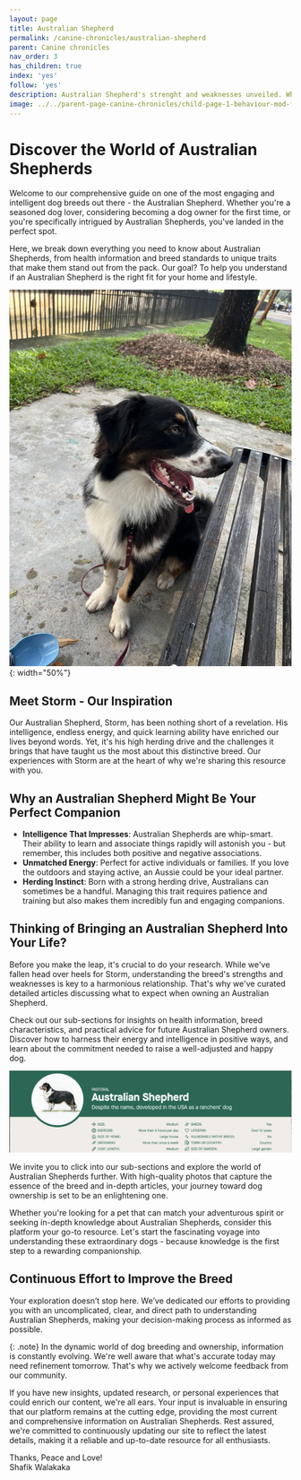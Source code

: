 ```yaml
---
layout: page
title: Australian Shepherd
permalink: /canine-chronicles/australian-shepherd
parent: Canine chronicles
nav_order: 3
has_children: true 
index: 'yes'
follow: 'yes'
description: Australian Shepherd's strenght and weaknesses unveiled. Whether you are intending to own or breed -- these details are a must!
image: ../../parent-page-canine-chronicles/child-page-1-behaviour-mod-fundametals/image-canince-chronical-behaviour-mod-fundamental.png
---
```


<!-----



Conversion time: 0.351 seconds.


Using this Markdown file:

1. Paste this output into your source file.
2. See the notes and action items below regarding this conversion run.
3. Check the rendered output (headings, lists, code blocks, tables) for proper
   formatting and use a linkchecker before you publish this page.

Conversion notes:

* Docs to Markdown version 1.0β36
* Mon May 06 2024 02:29:52 GMT-0700 (PDT)
* Source doc: Discover the World of Australian Shepherds
----->



# **Discover the World of Australian Shepherds**

Welcome to our comprehensive guide on one of the most engaging and intelligent dog breeds out there - the Australian Shepherd. Whether you're a seasoned dog lover, considering becoming a dog owner for the first time, or you're specifically intrigued by Australian Shepherds, you've landed in the perfect spot.

Here, we break down everything you need to know about Australian Shepherds, from health information and breed standards to unique traits that make them stand out from the pack. Our goal? To help you understand if an Australian Shepherd is the right fit for your home and lifestyle.

![High-quality photo of an Australian Shepherd in action](../../parent-page-canine-chronicles/child-page-3-australian-shepherd/image-storm-sitting-in-a-park.jpg){: width="50%"}


## **Meet Storm - Our Inspiration**

Our Australian Shepherd, Storm, has been nothing short of a revelation. His intelligence, endless energy, and quick learning ability have enriched our lives beyond words. Yet, it's his high herding drive and the challenges it brings that have taught us the most about this distinctive breed. Our experiences with Storm are at the heart of why we're sharing this resource with you.


## **Why an Australian Shepherd Might Be Your Perfect Companion**



* **Intelligence That Impresses**: Australian Shepherds are whip-smart. Their ability to learn and associate things rapidly will astonish you - but remember, this includes both positive and negative associations.
* **Unmatched Energy**: Perfect for active individuals or families. If you love the outdoors and staying active, an Aussie could be your ideal partner.
* **Herding Instinct**: Born with a strong herding drive, Australians can sometimes be a handful. Managing this trait requires patience and training but also makes them incredibly fun and engaging companions.


## **Thinking of Bringing an Australian Shepherd Into Your Life?**

Before you make the leap, it's crucial to do your research. While we've fallen head over heels for Storm, understanding the breed's strengths and weaknesses is key to a harmonious relationship. That's why we've curated detailed articles discussing what to expect when owning an Australian Shepherd.

Check out our sub-sections for insights on health information, breed characteristics, and practical advice for future Australian Shepherd owners. Discover how to harness their energy and intelligence in positive ways, and learn about the commitment needed to raise a well-adjusted and happy dog.

![Infographic on Australian Shepherd Breed](../../parent-page-canine-chronicles/child-page-3-australian-shepherd/image-aussie-shepherd-infographic.png)

We invite you to click into our sub-sections and explore the world of Australian Shepherds further. With high-quality photos that capture the essence of the breed and in-depth articles, your journey toward dog ownership is set to be an enlightening one.

Whether you're looking for a pet that can match your adventurous spirit or seeking in-depth knowledge about Australian Shepherds, consider this platform your go-to resource. Let's start the fascinating voyage into understanding these extraordinary dogs - because knowledge is the first step to a rewarding companionship.

## Continuous Effort to Improve the Breed

Your exploration doesn’t stop here. We’ve dedicated our efforts to providing you with an uncomplicated, clear, and direct path to understanding Australian Shepherds, making your decision-making process as informed as possible. 

{: .note}
In the dynamic world of dog breeding and ownership, information is constantly evolving. We're well aware that what's accurate today may need refinement tomorrow. That's why we actively welcome feedback from our community. 

If you have new insights, updated research, or personal experiences that could enrich our content, we're all ears. Your input is invaluable in ensuring that our platform remains at the cutting edge, providing the most current and comprehensive information on Australian Shepherds. Rest assured, we're committed to continuously updating our site to reflect the latest details, making it a reliable and up-to-date resource for all enthusiasts.


Thanks, Peace and Love!<br>
Shafik Walakaka
